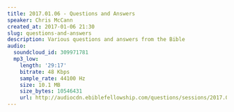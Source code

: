 ```yaml
---
title: 2017.01.06 - Questions and Answers
speaker: Chris McCann
created_at: 2017-01-06 21:30
slug: questions-and-answers
description: Various questions and answers from the Bible
audio:
  soundcloud_id: 309971781
  mp3_low:
    length: '29:17'
    bitrate: 48 Kbps
    sample_rate: 44100 Hz
    size: 10.1 MB
    size_bytes: 10546431
    url: http://audiocdn.ebiblefellowship.com/questions/sessions/2017.01.06_McCann_-_Questions_and_Answers.mp3
---
```

